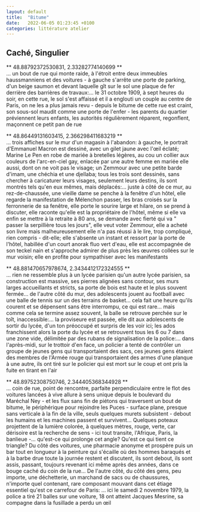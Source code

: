 ```yaml
---
layout: default
title:  "Bitume"
date:   2022-06-05 01:23:45 +0100
categories: littérature atelier
---  
```

## Caché, Singulier



** 48.88792372530831, 2.33282774140699 **  
… un bout de rue qui monte raide, à l'étroit entre deux immeubles haussmanniens et des voitures - à gauche s'arrête une porte de parking, d'un beige saumon et devant laquelle gît sur le sol une plaque de fer derrière des barrières de travaux:… le 31 octobre 1909, à sept heures du soir, en cette rue, le sol s'est affaissé et il a englouti un couple au centre de Paris, on ne les a plus jamais revu - depuis le bitume de cette rue est craint, son sous-sol maudit comme une porte de l'enfer - les parents du quartier préviennent leurs enfants, les autorités régulièrement réparent, regonflent, maçonnent ce petit pan de rue

** 48.86449131603415, 2.366298411683219 **  
… trois affiches sur le mur d'un magasin à l'abandon: à gauche, le portrait d'Emmanuel Macron est dessiné, avec un gilet jaune avec l'œil éclaté; Marine Le Pen en robe de mariée à bretelles légères, au cou un collier aux couleurs de l'arc-en-ciel gay, enlacée par une autre femme en mariée elle aussi, dont on ne voit pas le visage; un Zemmour avec une petite barde d'imam, une chéchia et une djellaba; tous les trois sont dessinés, sans chercher à caricaturer leurs visages, seulement leurs destins, ils sont montrés tels qu'en eux mêmes, mais déplacés:… juste à côté de ce mur, au rez-de-chaussée, une vieille dame se penche à la fenêtre d'un hôtel, elle regarde la manifestation de Mélenchon passer, les bras croisés sur la ferronnerie de sa fenêtre, elle porte le sourire large et hilare, on se prend à discuter, elle raconte qu'elle est la propriétaire de l'hôtel, même si elle va enfin se mettre à la retraite à 80 ans, se demande avec fierté qui va " passer la serpillière tous les jours", elle veut voter Zemmour, elle a acheté son livre mais malheureusement elle n'a pas réussi à le lire, trop compliqué, rien compris - dit-elle; elle s'absente un instant et ressort par la porte de l'hôtel, habillée d'un court anorak fluo vert d'eau, elle est accompagnée de son teckel nain et s'approche admirer de plus près les œuvres collées sur le mur voisin; elle en profite pour sympathiser avec les manifestants

** 48.881470657978674, 2.3434412172324555 **  
… rien ne ressemble plus à un lycée parisien qu'un autre lycée parisien, sa construction est massive, ses pierres alignées sans contour, ses murs larges accueillants et stricts, sa porte de bois est haute et le plus souvent fermée… de l'autre côté du mur, des adolescents jouent au football avec une balle de tennis sur un des terrains de basket… cela fait une heure qu'ils courent et se dépensent sans être interrompu, ce qui est rare… mais comme cela se termine assez souvent, la balle se retrouve perchée sur le toît, inaccessible:… la proviseure est passée, elle dit aux adolescents de sortir du lycée, d'un ton préoccupé et surpris de les voir ici; les ados franchissent alors la porte du lycée et se retrouvent tous les 6 ou 7 dans une zone vide, délimitée par des rubans de signalisation de la police:… dans l'après-midi, sur le trottoir d'en face, un policier a tenté de contrôler un groupe de jeunes gens qui transportaient des sacs, ces jeunes gens étaient des membres de l'Armée rouge qui transportaient des armes d'une planque à une autre, ils ont tiré sur le policier qui est mort sur le coup et ont pris la fuite en tirant en l'air

** 48.89752308750746, 2.344405368344928 **  
… coin de rue, point de rencontre, parfaite perpendiculaire entre le flot des voitures lancées à vive allure à sens unique depuis le boulevard du Maréchal Ney - et les flux sans fin de piétons qui traversent un bout de bitume, le périphérique pour rejoindre les Puces - surface plane, presque sans verticale à la fin de la ville, seuls quelques murets subsistent - debout les humains et les machines passent et survivent… Quelques poteaux projettent de la lumière colorée, à quelques mètres, rouge, verte, car dérisoire est la recherche de sens - ici tout transite, l'Afrique, Paris, la banlieue -… qu'est-ce qui prolonge cet angle? Qu'est ce qui tient ce triangle? Du côté des voitures, une pharmacie anonyme et prospère puis un bar tout en longueur à la peinture qui s'écaille où des hommes baraqués et à la barbe drue toute la journée restent et discutent, ils sont debout, ils sont assis, passant, toujours revenant ici même après des années, dans ce bouge caché du coin de la rue… De l'autre côté, du côté des gens, peu importe, une déchetterie, un marchand de sacs ou de chaussures, n'importe quel contenant, rare composant mouvant dans cet étiage essentiel qu'est ce carrefour de Paris: … ici le samedi 2 novembre 1979, la police a tiré 21 balles sur une voiture, 18 ont atteint Jacques Mesrine, sa compagne dans la fusillade a perdu un œil
